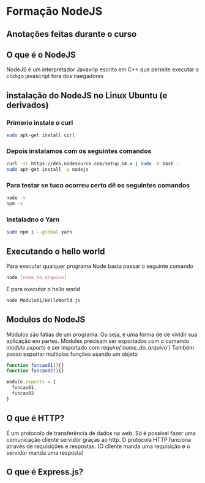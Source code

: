 # Formação NodeJS
## Anotações feitas durante o curso

## O que é o NodeJS
NodeJS é um interpretador Javaxrip escrito em C++ que permite executar o código javascript fora dos naegadores

## instalação do NodeJS no Linux Ubuntu (e derivados)
### Primerio instale o curl
```bash
sudo apt-get install curl
```
### Depois instalamos com os seguintes comandos
```bash
curl -sL https://deb.nodesource.com/setup_14.x | sudo -E bash -
sudo apt-get install -y nodejs
```
### Para testar se tuco ocorreu certo dê os seguintes comandos
```bash
node -v
npm -v
```
### Instaladno o Yarn
```bash
sudo npm i --global yarn
```

## Executando o hello world
Para executar qualquer programa Node basta passar o seguinte comando
```bash
node [nome_do_arquivo]
```
E para executar o hello world
```bash
node Modulo01/HelloWorld.js
```
## Modulos do NodeJS
Módulos são fatias de um programa. Ou seja, é uma forma de de vividir sua aplicação em partes.
Modules precisam ser exportados com o comando *module.exports* e ser importado com *require('nome_do_arquivo')*
Também posso exportar multiplas funções usando um objeto
```javascript
function funcao01(){}
function funcao02(){}

module.exports = {
  funcao01,
  funcao02
}
```

## O que é HTTP?
É um protocolo de transferência de dados na web. Só é possivel fazer uma comunicação cliente servidor graças ao http.
O protocola HTTP funciona através de requisições e respostas. (O cliente manda uma requisição e o servidor manda uma resposta)


## O que é Express.js?